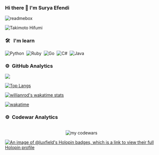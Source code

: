 
### Hi there 👋 I'm Surya Efendi
![readmebox](https://github.com/luxfield/luxfield/assets/11789861/19898ffc-24df-429f-83c4-a7e15f088d2a)

<img src="https://i.pinimg.com/236x/2d/05/c6/2d05c684bcdc44911116749e8f5b23b7.jpg" alt="Takimoto Hifumi"></img>
<br />

### 🛠 &nbsp; I'm learn
![Python](https://img.shields.io/badge/-Python-05122A?style=flat&logo=python)&nbsp;
![Ruby](https://img.shields.io/badge/-Ruby-05122A?style=flat&logo=Ruby)&nbsp;
![Go](https://img.shields.io/badge/-Go-05122A?style=flat&logo=Go)&nbsp;
![C#](https://img.shields.io/badge/-C#-05122A?style=flat&logo=C#)&nbsp;
![Java](https://img.shields.io/badge/-Java-05122A?style=flat&logo=Java)&nbsp;

### ⚙️ &nbsp;GitHub Analytics
<img src="https://github-readme-stats.vercel.app/api?username=luxfield&show_icons=true&theme=tokyonight" > <br />

[![Top Langs](https://github-readme-stats.vercel.app/api/top-langs/?username=luxfield&theme=tokyonight)](https://github.com/anuraghazra/github-readme-stats)

[![willianrod's wakatime stats](https://github-readme-stats.vercel.app/api/wakatime?username=@f063aa50-b41e-439f-92a2-31ac84a439b6&theme=tokyonight)](https://wakatime.com/@f063aa50-b41e-439f-92a2-31ac84a439b6)

[![wakatime](https://wakatime.com/badge/user/f063aa50-b41e-439f-92a2-31ac84a439b6.svg?style=flat)](https://wakatime.com/@f063aa50-b41e-439f-92a2-31ac84a439b6)
### ⚙️ &nbsp;Codewar Analytics
<center>
  <br />
  <img src="https://www.codewars.com/users/reizenu-uyhaa/badges/large" alt="my codewars">
</center>

[![An image of @luxfield's Holopin badges, which is a link to view their full Holopin profile](https://holopin.me/luxfield)](https://holopin.io/@luxfield)
